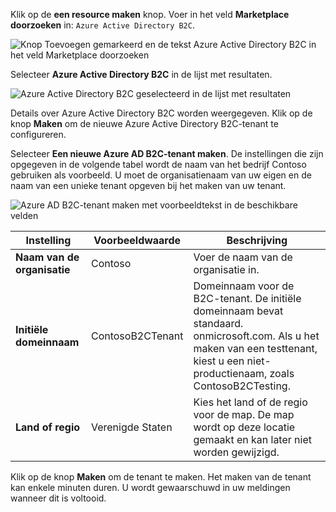 Klik op de **een resource maken** knop. Voer in het veld **Marketplace doorzoeken** in: `Azure Active Directory B2C`.

![Knop Toevoegen gemarkeerd en de tekst Azure Active Directory B2C in het veld Marketplace doorzoeken](./media/active-directory-b2c-create-tenant/find-azure-ad-b2c.png)

Selecteer **Azure Active Directory B2C** in de lijst met resultaten.

![Azure Active Directory B2C geselecteerd in de lijst met resultaten](./media/active-directory-b2c-create-tenant/find-azure-ad-b2c-result.png)

Details over Azure Active Directory B2C worden weergegeven. Klik op de knop **Maken** om de nieuwe Azure Active Directory B2C-tenant te configureren.

Selecteer **Een nieuwe Azure AD B2C-tenant maken**. De instellingen die zijn opgegeven in de volgende tabel wordt de naam van het bedrijf Contoso gebruiken als voorbeeld. U moet de organisatienaam van uw eigen en de naam van een unieke tenant opgeven bij het maken van uw tenant.  

![Azure AD B2C-tenant maken met voorbeeldtekst in de beschikbare velden](./media/active-directory-b2c-create-tenant/create-new-b2c-tenant.png)

| Instelling      | Voorbeeldwaarde  | Beschrijving                                        |
| ------------ | ------- | -------------------------------------------------- |
| **Naam van de organisatie** | Contoso | Voer de naam van de organisatie in. | 
| **Initiële domeinnaam** |  ContosoB2CTenant | Domeinnaam voor de B2C-tenant. De initiële domeinnaam bevat standaard. onmicrosoft.com. Als u het maken van een testtenant, kiest u een niet-productienaam, zoals ContosoB2CTesting. |
| **Land of regio** | Verenigde Staten | Kies het land of de regio voor de map. De map wordt op deze locatie gemaakt en kan later niet worden gewijzigd.  |

Klik op de knop **Maken** om de tenant te maken. Het maken van de tenant kan enkele minuten duren. U wordt gewaarschuwd in uw meldingen wanneer dit is voltooid.